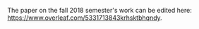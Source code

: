 The paper on the fall 2018 semester's work can be edited here: https://www.overleaf.com/5331713843krhsktbhqndy.